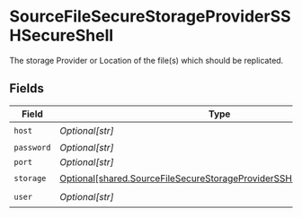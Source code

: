 # SourceFileSecureStorageProviderSSHSecureShell

The storage Provider or Location of the file(s) which should be replicated.


## Fields

| Field                                                                                                                                                    | Type                                                                                                                                                     | Required                                                                                                                                                 | Description                                                                                                                                              |
| -------------------------------------------------------------------------------------------------------------------------------------------------------- | -------------------------------------------------------------------------------------------------------------------------------------------------------- | -------------------------------------------------------------------------------------------------------------------------------------------------------- | -------------------------------------------------------------------------------------------------------------------------------------------------------- |
| `host`                                                                                                                                                   | *Optional[str]*                                                                                                                                          | :heavy_check_mark:                                                                                                                                       | N/A                                                                                                                                                      |
| `password`                                                                                                                                               | *Optional[str]*                                                                                                                                          | :heavy_minus_sign:                                                                                                                                       | N/A                                                                                                                                                      |
| `port`                                                                                                                                                   | *Optional[str]*                                                                                                                                          | :heavy_minus_sign:                                                                                                                                       | N/A                                                                                                                                                      |
| `storage`                                                                                                                                                | [Optional[shared.SourceFileSecureStorageProviderSSHSecureShellStorage]](undefined/models/shared/sourcefilesecurestorageprovidersshsecureshellstorage.md) | :heavy_check_mark:                                                                                                                                       | N/A                                                                                                                                                      |
| `user`                                                                                                                                                   | *Optional[str]*                                                                                                                                          | :heavy_check_mark:                                                                                                                                       | N/A                                                                                                                                                      |